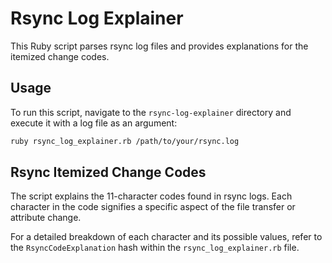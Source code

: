 # Rsync Log Explainer

This Ruby script parses rsync log files and provides explanations for the itemized change codes.

## Usage

To run this script, navigate to the `rsync-log-explainer` directory and execute it with a log file as an argument:

```bash
ruby rsync_log_explainer.rb /path/to/your/rsync.log
```

## Rsync Itemized Change Codes

The script explains the 11-character codes found in rsync logs. Each character in the code signifies a specific aspect of the file transfer or attribute change.

For a detailed breakdown of each character and its possible values, refer to the `RsyncCodeExplanation` hash within the `rsync_log_explainer.rb` file.
